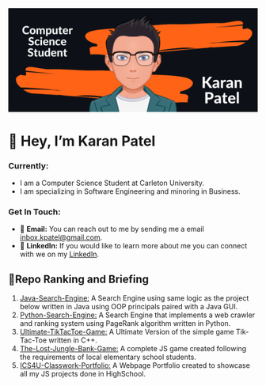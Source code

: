 <img src="Intro Image.png"/>

# 👋 Hey, I’m Karan Patel

### Currently:
- I am a Computer Science Student at Carleton University. 
- I am specializing in Software Engineering and minoring in Business.

### Get In Touch:
- :email: **Email:** You can reach out to me by sending me a email inbox.kpatel@gmail.com. 
- 🤵 **LinkedIn:** If you would like to learn more about me you can connect with we on my [LinkedIn](https://www.linkedin.com/in/karanpatel1501/).

## 💯Repo Ranking and Briefing 
1. [Java-Search-Engine:](https://github.com/Karanpatel-15/Java-Search-Engine) A Search Engine using same logic as the project below written in Java using OOP principals paired with a Java GUI.
2. [Python-Search-Engine:](https://github.com/Karanpatel-15/Python-Search-Engine) A Search Engine that implements a web crawler and ranking system using PageRank algorithm written in Python.   
3. [Ultimate-TikTacToe-Game:](https://github.com/Karanpatel-15/Ultimate-TikTacToe-Game) A Ultimate Version of the simple game Tik-Tac-Toe written in C++.  
4. [The-Lost-Jungle-Bank-Game:](https://github.com/Karanpatel-15/The-Lost-Jungle-Bank-Game) A complete JS game created following the requirements of local elementary school students. 
5. [ICS4U-Classwork-Portfolio:](https://github.com/Karanpatel-15/ICS4U-Classwork-Portfolio) A Webpage Portfolio created to showcase all my JS projects done in HighSchool. 


<!---
Karanpatel-15/Karanpatel-15 is a ✨ special ✨ repository because its `README.md` (this file) appears on your GitHub profile.
You can click the Preview link to take a look at your changes.
--->
